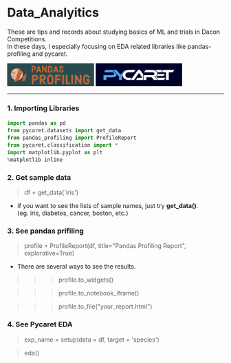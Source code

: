 # Data_Analyitics

These are tips and records about studying basics of ML and trials in Dacon Competitions.</br>
In these days, I especially focusing on EDA related libraries like pandas-profiling and pycaret.


<a href="https://pypi.org/project/pandas-profiling/"><img src="./img/pandas_profiling.png" width="40%" height="30%" title="pandas-profiling" alt="pandas-profiling"></img></a>
<a href ="https://pycaret.org/"><img src="./img/pycaret.png" width="40%" height="30%" title="pycaret" alt="pycaret"></img></a>

---


### 1. Importing Libraries

```python
import pandas as pd
from pycaret.datasets import get_data
from pandas_profiling import ProfileReport
from pycaret.classification import *
import matplotlib.pyplot as plt
%matplotlib inline
```
### 2. Get sample data

> df = get_data('iris')
* if you want to see the lists of sample names, just try **get_data()**.<br>
  (eg. iris, diabetes, cancer, boston, etc.)


### 3. See pandas prifiling

>profile = ProfileReport(df, title="Pandas Profiling Report", explorative=True)

* There are several ways to see the results.

>>>profile.to_widgets()

>>>profile.to_notebook_iframe()

>>>profile.to_file("your_report.html")


### 4. See Pycaret EDA

> exp_name = setup(data = df,  target = 'species')

> eda()

